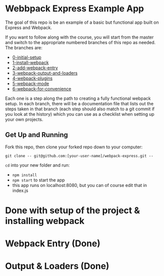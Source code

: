 # Webbpack Express Example App

The goal of this repo is be an example of a basic but functional app built on Express and Webpack.

If you want to follow along with the course, you will start from the master and switch to the appropriate numbered branches of this repo as needed. The branches are:

- [0-initial-setup](https://github.com/udacity/fend-webpack-content/tree/0-initial-setup)
- [1-install-webpack](https://github.com/udacity/fend-webpack-content/tree/1-install-webpack)
- [2-add-webpack-entry](https://github.com/udacity/fend-webpack-content/tree/2-add-webpack-entry)
- [3-webpack-output-and-loaders](https://github.com/udacity/fend-webpack-content/tree/3-webpack-output-and-loaders)
- [4-webpack-plugins](https://github.com/udacity/fend-webpack-content/tree/4-webpack-plugins)
- [5-webpack-mode](https://github.com/udacity/fend-webpack-content/tree/5-webpack-mode)
- [6-webpack-for-convenience](https://github.com/udacity/fend-webpack-content/tree/6-webpack-for-convenience)

Each one is a step along the path to creating a fully functional webpack setup. In each branch, there will be a documentation file that lists out the steps taken in that branch (each step should also match to a git commit if you look at the history) which you can use as a checklist when setting up your own projects.

## Get Up and Running

Fork this repo, then clone your forked repo down to your computer:

```
git clone -- git@github.com:[your-user-name]/webpack-express.git --
```

`cd` into your new folder and run:

- `npm install`
- `npm start` to start the app
- this app runs on localhost:8080, but you can of course edit that in index.js

# Done with setup of the project & installing webpack

# Webpack Entry (Done)

# Output & Loaders (Done)
